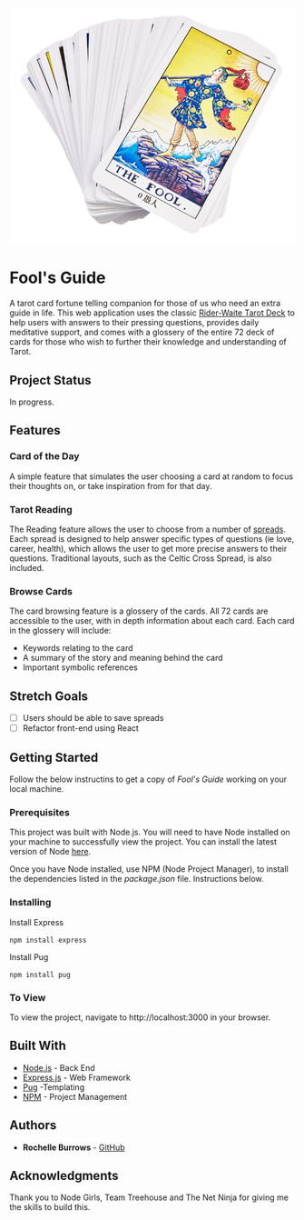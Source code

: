 
![The fool tarot card](public/images/the_fool.png)

# Fool's Guide

A tarot card fortune telling companion for those of us who need an extra guide in life. This web application uses the classic [Rider-Waite Tarot Deck](http://www.aeclectic.net/tarot/cards/rider-waite/) to help users with answers to their pressing questions, provides daily meditative support, and comes with a glossery of the entire 72 deck of cards for those who wish to further their knowledge and understanding of Tarot. 

## Project Status

In progress. 

## Features

### Card of the Day

A simple feature that simulates the user choosing a card at random to focus their thoughts on, or take inspiration from for that day. 

### Tarot Reading 

The Reading feature allows the user to choose from a number of [spreads](https://www.learnreligions.com/tarot-card-spreads-2562807). Each spread is designed to help answer specific types of questions (ie love, career, health), which allows the user to get more precise answers to their questions. Traditional layouts, such as the Celtic Cross Spread, is also included.  

### Browse Cards 

The card browsing feature is a glossery of the cards. All 72 cards are accessible to the user, with in depth information about each card. Each card in the glossery will include: 

- Keywords relating to the card
- A summary of the story and meaning behind the card
- Important symbolic references

## Stretch Goals 

- [ ] Users should be able to save spreads
- [ ] Refactor front-end using React

## Getting Started

Follow the below instructins to get a copy of *Fool's Guide* working on your local machine. 

### Prerequisites

This project was built with Node.js. You will need to have Node installed on your machine to successfully view the project. You can install the latest version of Node [here](https://nodejs.org/en/download/).

Once you have Node installed, use NPM (Node Project Manager), to install the dependencies listed in the _package.json_ file. Instructions below.

### Installing

Install Express

```
npm install express
```

Install Pug

```
npm install pug
```

### To View

To view the project, navigate to http://localhost:3000 in your browser. 

## Built With

* [Node.js](https://nodejs.org/en/) - Back End 
* [Express.js](https://expressjs.com/) - Web Framework
* [Pug](https://pugjs.org/api/getting-started.html) -Templating
* [NPM](https://www.npmjs.com) - Project Management

## Authors

* **Rochelle Burrows** - [GitHub](https://github.com/rochelleLB)

## Acknowledgments

Thank you to Node Girls, Team Treehouse and The Net Ninja for giving me the skills to build this. 

